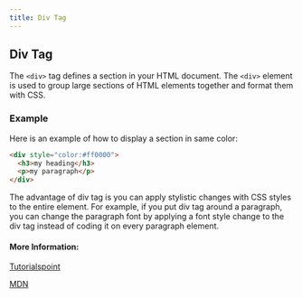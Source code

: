 ```yaml
---
title: Div Tag
---
```

## Div Tag

The `<div>` tag defines a section in your HTML document. The `<div>` element is used to group large sections of HTML elements together and format them with CSS.

### Example
Here is an example of how to display a section in same color:

```html
<div style="color:#ff0000">
  <h3>my heading</h3>
  <p>my paragraph</p>
</div>
```

The advantage of div tag is you can apply stylistic changes with CSS styles to the entire element. For example, if you put div tag around a paragraph, you can change the paragraph font by applying a font style change to the div tag instead of coding it on every paragraph element. 
#### More Information:
[Tutorialspoint](https://www.tutorialspoint.com/html/html_div_tag.htm)

[MDN](https://developer.mozilla.org/en-US/docs/Web/HTML/Element/div)


